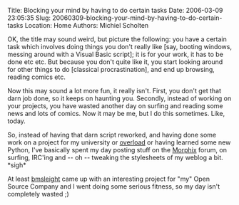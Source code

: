 Title: Blocking your mind by having to do certain tasks
Date: 2006-03-09 23:05:35
Slug: 20060309-blocking-your-mind-by-having-to-do-certain-tasks
Location: Home
Authors: Michiel Scholten

<p>OK, the title may sound weird, but picture the following: you have a certain task which involves doing things you don't really like [say, booting windows, messing around with a Visual Basic script]; it is for your work, it has to be done etc etc. But because you don't quite like it, you start looking around for other things to do [classical procrastination], and end up browsing, reading comics etc.</p>

<p>Now this may sound a lot more fun, it really isn't. First, you don't get that darn job done, so it keeps on haunting you. Secondly, instead of working on your projects, you have wasted another day on surfing and reading some news and lots of comics. Now it may be me, but I do this sometimes. Like, today.</p>

<p>So, instead of having that darn script reworked, and having done some work on a project for my university or <a href="https://overload.aquariusoft.org/">overload</a> or having learned some new Python, I've basically spent my day posting stuff on the <a href="http://www.morphix.org/">Morphix</a> forum, on surfing, IRC'ing and -- oh -- tweaking the stylesheets of my weblog a bit. *sigh*</p>

<p>At least <a href="http://barwap.com/blog/">bmsleight</a> came up with an interesting project for "my" Open Source Company and I went doing some serious fitness, so my day isn't completely wasted ;)</p>